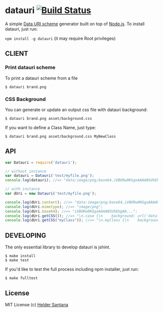 datauri [![Build Status](https://secure.travis-ci.org/heldr/datauri.png?branch=master)](http://travis-ci.org/heldr/datauri)
=======

A simple [Data URI scheme][datauri] generator built on top of [Node.js][nodejs]. To install datauri, just run:

`npm install -g datauri` (it may require Root privileges)


CLIENT
------

### Print datauri scheme
To print a datauri scheme from a file
```CLI
$ datauri brand.png
```

### CSS Background
You can generate or update an output css file with datauri background:
```CLI
$ datauri brand.png asset/background.css
```
If you want to define a Class Name, just type:
```CLI
$ datauri brand.png asset/background.css MyNewClass
```

API
---

```js
var Datauri = require('datauri');

// without instance
var datauri = Datauri('test/myfile.png');
console.log(datauri); //=> "data:image/png;base64,iVBORw0KGgoAAAANSUhEUgAA...";

// with instance
var dUri = new Datauri('test/myfile.png');

console.log(dUri.content); //=> "data:image/png;base64,iVBORw0KGgoAAAANSUhEUgAA...";
console.log(dUri.mimetype); //=> "image/png";
console.log(dUri.base64); //=> "iVBORw0KGgoAAAANSUhEUgAA...";
console.log(dUri.getCSS()); //=> "\n.case {\n    background: url('data:image/png;base64,iVBORw...";
console.log(dUri.getCSS("myClass")); //=> "\n.myClass {\n    background: url('data:image/png;base64,iVBORw...";

```

DEVELOPING
----------

The only essential library to develop datauri is jshint.

```CLI
$ make install
$ make test
```

If you'd like to test the full process including npm installer, just run:

```CLI
$ make fulltest
```


































<extoc></extoc>

## License

MIT License
(c) [Helder Santana](http://heldr.com)

[nodejs]: http://nodejs.org/download
[datauri]: http://en.wikipedia.org/wiki/Data_URI_scheme
